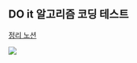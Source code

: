 ## DO it 알고리즘 코딩 테스트

[정리 노션](https://clear-wax-441.notion.site/doit-coding-algorithm-test-boj?pvs=73)

<a href="https://solved.ac/haerizian"><img align="left" src="http://mazassumnida.wtf/api/v2/generate_badge?boj=haerizian&theme=dark"/></a>
